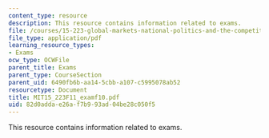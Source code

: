 ```yaml
---
content_type: resource
description: This resource contains information related to exams.
file: /courses/15-223-global-markets-national-politics-and-the-competitive-advantage-of-firms-fall-2011/82d0addae26af7b993ad04be28c050f5_MIT15_223F11_examf10.pdf
file_type: application/pdf
learning_resource_types:
- Exams
ocw_type: OCWFile
parent_title: Exams
parent_type: CourseSection
parent_uid: 6490fb6b-aa14-5cbb-a107-c5995078ab52
resourcetype: Document
title: MIT15_223F11_examf10.pdf
uid: 82d0adda-e26a-f7b9-93ad-04be28c050f5
---
```

This resource contains information related to exams.

